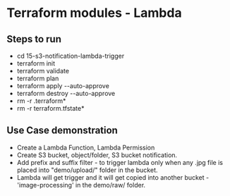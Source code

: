 # Terraform modules - Lambda

## Steps to run
  - cd 15-s3-notification-lambda-trigger
  - terraform init
  - terraform validate
  - terraform plan
  - terraform apply --auto-approve
  - terraform destroy --auto-approve
  - rm -r .terraform*
  - rm -r terraform.tfstate*
   

## Use Case demonstration
  - Create a Lambda Function, Lambda Permission
  - Create S3 bucket, object/folder, S3 bucket notification.
  - Add prefix and suffix filter - to trigger lambda only when any .jpg file is placed 
    into "demo/upload/" folder in the bucket.
  - Lambda will get trigger and it will get copied into another  bucket - 'image-processing' in the 
    demo/raw/ folder.
